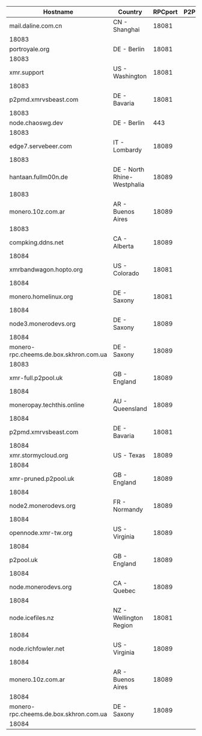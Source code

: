 Hostname | Country | RPCport | P2Pport
--- | --- | --- | ---
mail.daline.com.cn | CN - Shanghai | 18081
 | 18083
portroyale.org | DE - Berlin | 18081
 | 18083
xmr.support | US - Washington | 18081
 | 18083
p2pmd.xmrvsbeast.com | DE - Bavaria | 18081
 | 18083
node.chaoswg.dev | DE - Berlin | 443
 | 18083
edge7.servebeer.com | IT - Lombardy | 18089
 | 18083
hantaan.fullm00n.de | DE - North Rhine-Westphalia | 18089
 | 18083
monero.10z.com.ar | AR - Buenos Aires | 18089
 | 18083
compking.ddns.net | CA - Alberta | 18089
 | 18084
xmrbandwagon.hopto.org | US - Colorado | 18081
 | 18084
monero.homelinux.org | DE - Saxony | 18081
 | 18084
node3.monerodevs.org | DE - Saxony | 18089
 | 18084
monero-rpc.cheems.de.box.skhron.com.ua | DE - Saxony | 18089
 | 18083
xmr-full.p2pool.uk | GB - England | 18089
 | 18084
moneropay.techthis.online | AU - Queensland | 18089
 | 18084
p2pmd.xmrvsbeast.com | DE - Bavaria | 18081
 | 18084
xmr.stormycloud.org | US - Texas | 18089
 | 18084
xmr-pruned.p2pool.uk | GB - England | 18089
 | 18084
node2.monerodevs.org | FR - Normandy | 18089
 | 18084
opennode.xmr-tw.org | US - Virginia | 18089
 | 18084
p2pool.uk | GB - England | 18089
 | 18084
node.monerodevs.org | CA - Quebec | 18089
 | 18084
node.icefiles.nz | NZ - Wellington Region | 18081
 | 18084
node.richfowler.net | US - Virginia | 18089
 | 18084
monero.10z.com.ar | AR - Buenos Aires | 18089
 | 18084
monero-rpc.cheems.de.box.skhron.com.ua | DE - Saxony | 18089
 | 18084
